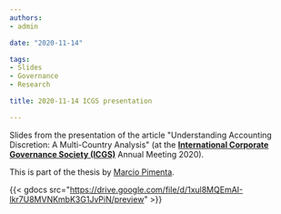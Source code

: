 ```yaml
---
authors:
- admin

date: "2020-11-14"

tags: 
- Slides
- Governance
- Research

title: 2020-11-14 ICGS presentation

---
```


Slides from the presentation of the article "Understanding Accounting Discretion: 
A Multi-Country Analysis" (at the [**International Corporate Governance Society (ICGS)**](https://icgsociety.org/) Annual Meeting 2020). 

This is part of the thesis by [Marcio Pimenta](https://scholar.google.com.br/citations?user=9HsbBIsAAAAJ&hl=pt-BR&oi=sra).

{{< gdocs src="https://drive.google.com/file/d/1xul8MQEmAI-lkr7U8MVNKmbK3G1JvPiN/preview" >}}
